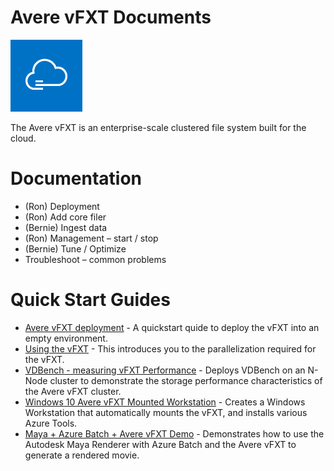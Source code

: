 # Avere vFXT Documents

<img src="images/avere_vfxt.png">

The Avere vFXT is an enterprise-scale clustered file system built for the cloud.

# Documentation
  * (Ron) Deployment
  * (Ron) Add core filer
  * (Bernie) Ingest data
  * (Ron) Management – start / stop
  * (Bernie) Tune / Optimize
  * Troubleshoot – common problems

# Quick Start Guides
  * [Avere vFXT deployment](MicrosoftAverevFXTDeployment.md) - A quickstart quide to deploy the vFXT into an empty environment.
  * [Using the vFXT](UsingThevFXT.md) - This introduces you to the parallelization required for the vFXT.
  * [VDBench - measuring vFXT Performance](VDBench.md) - Deploys VDBench on an N-Node cluster to demonstrate the storage performance characteristics of the Avere vFXT cluster.
  * [Windows 10 Avere vFXT Mounted Workstation](Windows10AverevFXTMountedWorkstation.md) - Creates a Windows Workstation that automatically mounts the vFXT, and installs various Azure Tools.
  * [Maya + Azure Batch + Avere vFXT Demo](MayaAzureBatchAverevFXTDemo.md) - Demonstrates how to use the Autodesk Maya Renderer with Azure Batch and the Avere vFXT to generate a rendered movie.

